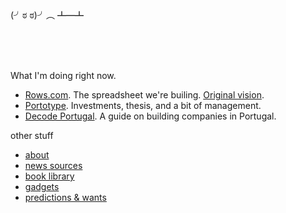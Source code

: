 <br/>
<br/>

(╯ಠ ಠ)╯︵ ┻━┻

<br/>
<br/>
<br/>

What I'm doing right now.

- [Rows.com](https://rows.com). The spreadsheet we're builing. [Original vision](docs/2014-12-21-one-cell-to-rule-them-all.md).
- [Portotype](https://portotype.com). Investments, thesis, and a bit of management.
- [Decode Portugal](https://decodeportugal.com). A guide on building companies in Portugal.

other stuff

- [about](docs/about.md)
- [news sources](docs/intro/news-sources.md)
- [book library](https://rows.com/humberto/lifestyle/book-library-4wps5rXzQ4qqviHLznqTaW/live)
- [gadgets](docs/crush-index.html)
- [predictions & wants](docs/predictions-and-wants.md)
